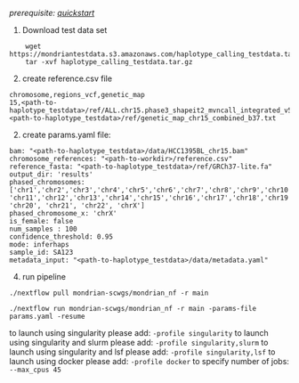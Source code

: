 *prerequisite: [quickstart](README.md)*

1. Download test data set

```
    wget https://mondriantestdata.s3.amazonaws.com/haplotype_calling_testdata.tar.gz
    tar -xvf haplotype_calling_testdata.tar.gz
```


2. create reference.csv file

```
chromosome,regions_vcf,genetic_map
15,<path-to-haplotype_testdata>/ref/ALL.chr15.phase3_shapeit2_mvncall_integrated_v5b.20130502.genotypes.vcf.gz,<path-to-haplotype_testdata>/ref/genetic_map_chr15_combined_b37.txt
```


2. create params.yaml file:

```
bam: "<path-to-haplotype_testdata>/data/HCC1395BL_chr15.bam"
chromosome_references: "<path-to-workdir>/reference.csv"
reference_fasta: "<path-to-haplotype_testdata>/ref/GRCh37-lite.fa"
output_dir: 'results'
phased_chromosomes: ['chr1','chr2','chr3','chr4','chr5','chr6','chr7','chr8','chr9','chr10', 'chr11','chr12','chr13','chr14','chr15','chr16','chr17','chr18','chr19', 'chr20', 'chr21', 'chr22', 'chrX']
phased_chromosome_x: 'chrX'
is_female: false
num_samples : 100
confidence_threshold: 0.95
mode: inferhaps
sample_id: SA123
metadata_input: "<path-to-haplotype_testdata>/data/metadata.yaml"
```

4. run pipeline
```
./nextflow pull mondrian-scwgs/mondrian_nf -r main

./nextflow run mondrian-scwgs/mondrian_nf -r main -params-file params.yaml -resume
```

to launch using singularity please add: `-profile singularity`
to launch using singularity and slurm please add: `-profile singularity,slurm`
to launch using singularity and lsf please add: `-profile singularity,lsf`
to launch using docker please add: `-profile docker`
to specify number of jobs: `--max_cpus 45`
